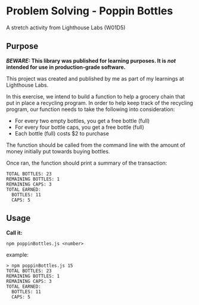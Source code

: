 # Problem Solving - Poppin Bottles

A stretch activity from Lighthouse Labs (W01D5)

## Purpose

**_BEWARE:_ This library was published for learning purposes. It is _not_ intended for use in production-grade software.**

This project was created and published by me as part of my learnings at Lighthouse Labs.

In this exercise, we intend to build a function to help a grocery chain that put in place a recycling program. In order to help keep track of the recycling program, our function needs to take the following into consideration:

* For every two empty bottles, you get a free bottle (full)
* For every four bottle caps, you get a free bottle (full)
* Each bottle (full) costs $2 to purchase

The function should be called from the command line with the amount of money initially put towards buying bottles.

Once ran, the function should print a summary of the transaction:
```
TOTAL BOTTLES: 23
REMAINING BOTTLES: 1
REMAINING CAPS: 3
TOTAL EARNED:
  BOTTLES: 11
  CAPS: 5
```

## Usage

**Call it:**

`npm poppinBottles.js <number>`

  example:
```
> npm poppinBottles.js 15
TOTAL BOTTLES: 23
REMAINING BOTTLES: 1
REMAINING CAPS: 3
TOTAL EARNED:
  BOTTLES: 11
  CAPS: 5
```